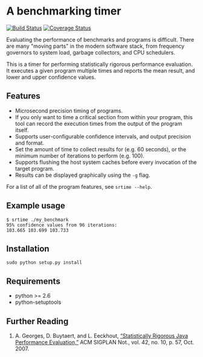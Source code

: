 # A benchmarking timer
[![Build Status](https://travis-ci.org/ChrisCummins/srtime.svg?branch=master)](https://travis-ci.org/ChrisCummins/srtime)
[![Coverage Status](https://img.shields.io/coveralls/ChrisCummins/srtime.svg)](https://coveralls.io/r/ChrisCummins/srtime?branch=master)

Evaluating the performance of benchmarks and programs is
difficult. There are many "moving parts" in the modern software stack,
from frequency governors to system load, garbage collectors, and CPU
schedulers.

This is a timer for performing statistically rigorous performance
evaluation. It executes a given program multiple times and reports the
mean result, and lower and upper confidence values.

## Features

* Microsecond precision timing of programs.
* If you only want to time a critical section from within your
  program, this tool can record the execution times from the output of
  the program itself.
* Supports user-configurable confidence intervals, and output
  precision and format.
* Set the amount of time to collect results for (e.g. 60 seconds), or
  the minimum number of iterations to perform (e.g. 100).
* Supports flushing the host system caches before every invocation of
  the target program.
* Results can be displayed graphically using the `-g` flag.

For a list of all of the program features, see `srtime --help`.

## Example usage

```
$ srtime ./my_benchmark
95% confidence values from 96 iterations:
103.665 103.699 103.733
```

## Installation

```
sudo python setup.py install
```

## Requirements

* python >= 2.6
* python-setuptools

## Further Reading
1. A. Georges, D. Buytaert, and L. Eeckhout,
   [“Statistically Rigorous Java Performance Evaluation,”](http://www.ccs.neu.edu/racket/Performance/andy-georges-paper.pdf)
   ACM SIGPLAN Not., vol. 42, no. 10, p. 57, Oct. 2007.
